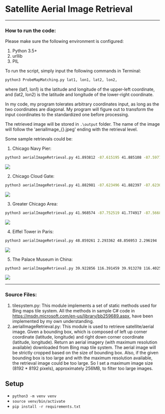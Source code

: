 # Satellite Aerial Image Retrieval

***************

### How to run the code:

Please make sure the following environment is configured:

1. Python 3.5+
2. urllib
3. PIL

To run the script, simply input the following commands in Terminal:

```bash
python3 ProbeMapMatching.py lat1, lon1, lat2, lon2,
```

where (lat1, lon1) is the latitude and longitude of the upper-left coordinate, and (lat2, lon2) is the latitude and longitude of the lower-right coordinate. 

In my code, my program tolerates arbitrary coordinates input, as long as the two coordinates are diagonal. My program will figure out to transform the input coordinates to the standardized one before processing.


The retrieved image will be stored in `.\output` folder. The name of the image will follow the 'aerialImage_{}.jpeg' ending with the retrieval level. 

Some sample retrievals could be:

1. Chicago Navy Pier:

```bash
python3 aerialImageRetrieval.py 41.893812 -87.615195 41.885108 -87.597778
```

![](https://ws1.sinaimg.cn/large/006tKfTcgy1fq3s5b4wo9j31kw127hdu.jpg)

2. Chicago Cloud Gate:

```bash
python3 aerialImageRetrieval.py 41.882981 -87.623496 41.882397 -87.623076
```

![](https://ws2.sinaimg.cn/large/006tKfTcgy1fq3s5q070dj308p0g9mxh.jpg)

3. Greater Chicago Area:

```bash
python3 aerialImageRetrieval.py 41.968574 -87.752519 41.774917 -87.566837
```

![](https://ws1.sinaimg.cn/large/006tKfTcgy1fq3s64n5o8j30u1163163.jpg)

4. Eiffel Tower in Paris:

```bash
python3 aerialImageRetrieval.py 48.859261 2.293362 48.856953 2.296194
```

![](https://ws1.sinaimg.cn/large/006tKfTcgy1fq3s6jfe44j30tc10cgqz.jpg)

5. The Palace Museum in China:

```bash
python3 aerialImageRetrieval.py 39.922856 116.391459 39.913278 116.402509
```

![](https://ws3.sinaimg.cn/large/006tKfTcgy1fq3s71164jj31kw1sab2a.jpg)

******

### Source Files:
1. tilesystem.py:
  This module implements a set of static methods used for Bing maps tile system. All the methods in sample C# code in https://msdn.microsoft.com/en-us/library/bb259689.aspx, have been implemented by my own understanding.
2. aerialImageRetrieval.py:
  This module is used to retrieve satellite/aerial image. Given a bounding box, which is composed of left up corner coordinate (latitude, longitude) and right down corner coordinate (latitude, longitude). Return an aerial imagery (with maximum resolution available) downloaded from Bing map tile system. The aerial image will be strictly cropped based on the size of bounding box. Also, if the given bounding box is too large and with the maximum resolution available, the retrieval image could be too large. So I set a maximum image size (8192 * 8192 pixels), approximately 256MB, to filter too large images.

## Setup
* `python3 -m venv venv`
* `source venv/bin/activate`
* `pip install -r requirements.txt`







